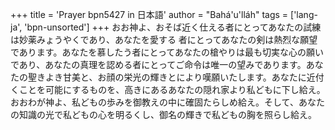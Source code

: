+++
title = 'Prayer bpn5427 in 日本語'
author = "Bahá'u'lláh"
tags = ['lang-ja', 'bpn-unsorted']
+++
おお神よ、おそば近く仕える者にとってあなたの試練は妙薬みょうやくであり、あなたを愛する
者にとってあなたの剣は熱烈な願望であります。あなたを慕したう者にとってあなたの槍やりは最も切実な心の願いであり、あなたの真理を認める者にとってご命令は唯一の望みであります。あなたの聖きよき甘美と、お顔の栄光の輝きとにより嘆願いたします。あなたに近付くことを可能にするものを、高きにあるあなたの隠れ家より私どもに下し給え。おおわが神よ、私どもの歩みを御教えの中に確固たらしめ給え。そして、あなたの知識の光で私どもの心を明るくし、御名の輝きで私どもの胸を照らし給え。
